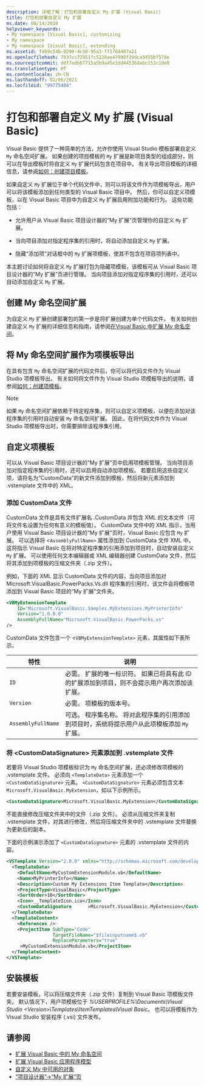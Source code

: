 ```yaml
---
description: 详细了解：打包和部署自定义 My 扩展 (Visual Basic)
title: 打包和部署自定义 My 扩展
ms.date: 08/14/2018
helpviewer_keywords:
- My namespace [Visual Basic], customizing
- My namespace
- My namespace [Visual Basic], extending
ms.assetid: fd89c54b-0290-4c50-95a3-ff17d4487a21
ms.openlocfilehash: 7037cc72951fc5228ae47998f39dca3455bf57de
ms.sourcegitcommit: ddf7edb67715a5b9a45e3dd44536dabc153c1de0
ms.translationtype: HT
ms.contentlocale: zh-CN
ms.lasthandoff: 02/06/2021
ms.locfileid: "99775404"
---
```

# <a name="package-and-deploy-custom-my-extensions-visual-basic"></a>打包和部署自定义 My 扩展 (Visual Basic)

Visual Basic 提供了一种简单的方法，允许你使用 Visual Studio 模板部署自定义 `My` 命名空间扩展。 如果创建的项目模板的 `My` 扩展是新项目类型的组成部分，则可以在导出模板时将自定义 `My` 扩展代码包含在项目中。 有关导出项目模板的详细信息，请参阅[如何：创建项目模板](/visualstudio/ide/how-to-create-project-templates)。

如果自定义 `My` 扩展位于单个代码文件中，则可以将该文件作为项模板导出，用户可以将该模板添加到任何类型的 Visual Basic 项目中。 然后，你可以自定义项模板，以在 Visual Basic 项目中为自定义 `My` 扩展启用附加功能和行为。 这些功能包括：

- 允许用户从 Visual Basic 项目设计器的“My 扩展”页管理你的自定义 `My` 扩展。

- 当向项目添加对指定程序集的引用时，将自动添加自定义 `My` 扩展。

- 隐藏“添加项”对话框中的 `My` 扩展项模板，使其不包含在项目项列表中。

本主题讨论如何将自定义 `My` 扩展打包为隐藏项模板，该模板可从 Visual Basic 项目设计器的“My 扩展”页进行管理。 当向项目添加对指定程序集的引用时，还可以自动添加自定义 `My` 扩展。

## <a name="create-a-my-namespace-extension"></a>创建 My 命名空间扩展

为自定义 `My` 扩展创建部署包的第一步是将扩展创建为单个代码文件。 有关如何创建自定义 `My` 扩展的详细信息和指南，请参阅[在Visual Basic 中扩展 My 命名空间](extending-the-my-namespace.md)。

## <a name="export-a-my-namespace-extension-as-an-item-template"></a>将 My 命名空间扩展作为项模板导出

在具有包含 `My` 命名空间扩展的代码文件后，你可以将代码文件作为 Visual Studio 项模板导出。 有关如何将文件作为 Visual Studio 项模板导出的说明，请参阅[如何：创建项模板](/visualstudio/ide/how-to-create-item-templates)。

> [!NOTE]
> 如果 `My` 命名空间扩展依赖于特定程序集，则可以自定义项模板，以便在添加对该程序集的引用时自动安装 `My` 命名空间扩展。 因此，在将代码文件作为 Visual Studio 项模板导出时，你需要排除该程序集引用。

## <a name="customize-the-item-template"></a>自定义项模板

可以从 Visual Basic 项目设计器的“My 扩展”页中启用项模板管理。 当向项目添加对指定程序集的引用时，还可以启用自动添加项模板。 若要启用这些自定义项，请将名为“CustomData”的新文件添加到模板，然后将新元素添加到 .vstemplate 文件中的 XML。

### <a name="add-the-customdata-file"></a>添加 CustomData 文件

CustomData 文件是具有文件扩展名 .CustomData 并包含 XML 的文本文件（可将文件名设置为任何有意义的模板值）。 CustomData 文件中的 XML 指示，当用户使用 Visual Basic 项目设计器的“My 扩展”页时，Visual Basic 应包含 `My` 扩展。 可以选择将 <`AssemblyFullName>` 属性添加到 CustomData 文件 XML 中。 这将指示 Visual Basic 在将对特定程序集的引用添加到项目时，自动安装自定义 `My` 扩展。 可以使用任何文本编辑器或 XML 编辑器创建 CustomData 文件，然后将其添加到项模板的压缩文件夹（.zip 文件）。

例如，下面的 XML 显示 CustomData 文件的内容，当向项目添加对 Microsoft.VisualBasic.PowerPacks.Vs.dll 程序集的引用时，该文件会将模板项添加到 Visual Basic 项目的“My 扩展”文件夹。

```xml
<VBMyExtensionTemplate
    ID="Microsoft.VisualBasic.Samples.MyExtensions.MyPrinterInfo"
    Version="1.0.0.0"
    AssemblyFullName="Microsoft.VisualBasic.PowerPacks.vs"
/>
```

CustomData 文件包含一个 <`VBMyExtensionTemplate>` 元素，其属性如下表所示。

|特性|说明|
|---|---|
|`ID`|必需。 扩展的唯一标识符。 如果已将具有此 ID 的扩展添加到项目，则不会提示用户再次添加该扩展。|
|`Version`|必需。 项模板的版本号。|
|`AssemblyFullName`|可选。 程序集名称。 将对此程序集的引用添加到项目时，系统将提示用户从此项模板添加 `My` 扩展。|

### <a name="add-the-customdatasignature-element-to-the-vstemplate-file"></a>将 \<CustomDataSignature> 元素添加到 .vstemplate 文件

若要将 Visual Studio 项模板标识为 `My` 命名空间扩展，还必须修改项模板的 .vstemplate 文件。 必须向 `<TemplateData>` 元素添加一个 `<CustomDataSignature>` 元素。 `<CustomDataSignature>` 元素必须包含文本 `Microsoft.VisualBasic.MyExtension`，如以下示例所示。

```xml
<CustomDataSignature>Microsoft.VisualBasic.MyExtension</CustomDataSignature>
```

不能直接修改压缩文件夹中的文件（.zip 文件）。 必须从压缩文件夹复制 .vstemplate 文件，对其进行修改，然后将压缩文件夹中的 .vstemplate 文件替换为更新后的副本。

下面的示例演示添加了 `<CustomDataSignature>` 元素的 .vstemplate 文件的内容。

```xml
<VSTemplate Version="2.0.0" xmlns="http://schemas.microsoft.com/developer/vstemplate/2005" Type="Item">
  <TemplateData>
    <DefaultName>MyCustomExtensionModule.vb</DefaultName>
    <Name>MyPrinterInfo</Name>
    <Description>Custom My Extensions Item Template</Description>
    <ProjectType>VisualBasic</ProjectType>
    <SortOrder>10</SortOrder>
    <Icon>__TemplateIcon.ico</Icon>
    <CustomDataSignature      >Microsoft.VisualBasic.MyExtension</CustomDataSignature>
  </TemplateData>
  <TemplateContent>
    <References />
    <ProjectItem SubType="Code"
                 TargetFileName="$fileinputname$.vb"
                 ReplaceParameters="true"
     >MyCustomExtensionModule.vb</ProjectItem>
  </TemplateContent>
</VSTemplate>
```

## <a name="install-the-template"></a>安装模板

若要安装模板，可以将压缩文件夹（.zip 文件）复制到 Visual Basic 项模板文件夹。 默认情况下，用户项模板位于 *%USERPROFILE%\Documents\Visual Studio \<Version\>\Templates\ItemTemplates\Visual Basic*。 也可以将模板作为 Visual Studio 安装程序 (.vsi) 文件发布。

## <a name="see-also"></a>请参阅

- [扩展 Visual Basic 中的 My 命名空间](extending-the-my-namespace.md)
- [扩展 Visual Basic 应用程序模型](extending-the-visual-basic-application-model.md)
- [自定义 My 中可用的对象](customizing-which-objects-are-available-in-my.md)
- [“项目设计器”->“My 扩展”页](/visualstudio/ide/reference/my-extensions-page-project-designer-visual-basic)
